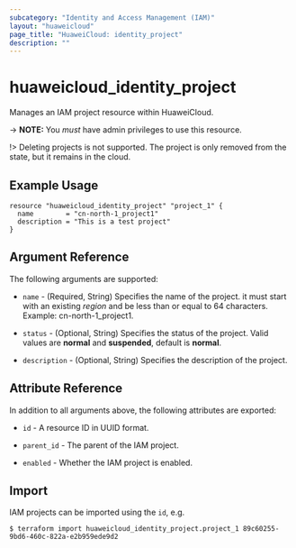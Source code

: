 ```yaml
---
subcategory: "Identity and Access Management (IAM)"
layout: "huaweicloud"
page_title: "HuaweiCloud: identity_project"
description: ""
---
```


# huaweicloud_identity_project

Manages an IAM project resource within HuaweiCloud.

-> **NOTE:** You *must* have admin privileges to use this resource.

!>  Deleting projects is not supported. The project is only removed from the state, but it remains in the cloud.

## Example Usage

```hcl
resource "huaweicloud_identity_project" "project_1" {
  name        = "cn-north-1_project1"
  description = "This is a test project"
}
```

## Argument Reference

The following arguments are supported:

* `name` - (Required, String) Specifies the name of the project. it must start with an existing *region* and be less
  than or equal to 64 characters. Example: cn-north-1_project1.

* `status` - (Optional, String) Specifies the status of the project.
  Valid values are **normal** and **suspended**, default is **normal**.

* `description` - (Optional, String) Specifies the description of the project.

## Attribute Reference

In addition to all arguments above, the following attributes are exported:

* `id` - A resource ID in UUID format.

* `parent_id` - The parent of the IAM project.

* `enabled` - Whether the IAM project is enabled.

## Import

IAM projects can be imported using the `id`, e.g.

```
$ terraform import huaweicloud_identity_project.project_1 89c60255-9bd6-460c-822a-e2b959ede9d2
```
